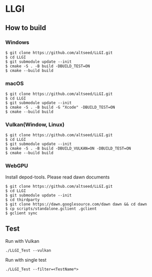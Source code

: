 # LLGI

How to build
----------

### Windows

```
$ git clone https://github.com/altseed/LLGI.git
$ cd LLGI
$ git submodule update --init
$ cmake -S . -B build -DBUILD_TEST=ON
$ cmake --build build
```

### macOS

```
$ git clone https://github.com/altseed/LLGI.git
$ cd LLGI
$ git submodule update --init
$ cmake -S . -B build -G "Xcode" -DBUILD_TEST=ON
$ cmake --build build
```

### Vulkan(Window, Linux)

```
$ git clone https://github.com/altseed/LLGI.git
$ cd LLGI
$ git submodule update --init
$ cmake -S . -B build -DBUILD_VULKAN=ON -DBUILD_TEST=ON
$ cmake --build build
```

### WebGPU

Install depod-tools. Please read dawn documents

```
$ git clone https://github.com/altseed/LLGI.git
$ cd LLGI
$ git submodule update --init
$ cd thirdparty
$ git clone https://dawn.googlesource.com/dawn dawn && cd dawn
$ cp scripts/standalone.gclient .gclient
$ gclient sync
```

Test
----------

Run with Vulkan
```
./LLGI_Test --vulkan
```

Run with single test

```
./LLGI_Test --filter=<TestName*>
```

